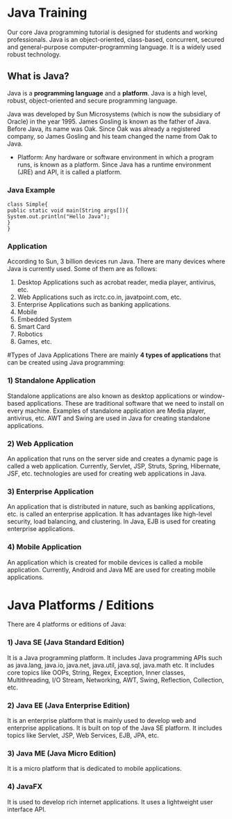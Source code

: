 # Java Training
Our core Java programming tutorial is designed for students and working professionals. Java is an object-oriented, class-based, concurrent, secured and general-purpose computer-programming language. It is a widely used robust technology.

## What is Java?
Java is a **programming language** and a **platform**. Java is a high level, robust, object-oriented and secure programming language.

Java was developed by Sun Microsystems (which is now the subsidiary of Oracle) in the year 1995. James Gosling is known as the father of Java. Before Java, its name was Oak. Since Oak was already a registered company, so James Gosling and his team changed the name from Oak to Java.

- Platform: Any hardware or software environment in which a program runs, is known as a platform. Since Java has a runtime environment (JRE) and API, it is called a platform.

### Java Example


```
class Simple{  
public static void main(String args[]){  
System.out.println("Hello Java");  
}  
}  
```

### Application
According to Sun, 3 billion devices run Java. There are many devices where Java is currently used. Some of them are as follows:

1) Desktop Applications such as acrobat reader, media player, antivirus, etc.
2) Web Applications such as irctc.co.in, javatpoint.com, etc.
3) Enterprise Applications such as banking applications.
4) Mobile
5) Embedded System
6) Smart Card
7) Robotics
8) Games, etc.

#Types of Java Applications
There are mainly **4 types of applications** that can be created using Java programming:

### 1) Standalone Application
   Standalone applications are also known as desktop applications or window-based applications. These are traditional software that we need to install on every machine. Examples of standalone application are Media player, antivirus, etc. AWT and Swing are used in Java for creating standalone applications.

### 2) Web Application
   An application that runs on the server side and creates a dynamic page is called a web application. Currently, Servlet, JSP, Struts, Spring, Hibernate, JSF, etc. technologies are used for creating web applications in Java.


### 3) Enterprise Application
   An application that is distributed in nature, such as banking applications, etc. is called an enterprise application. It has advantages like high-level security, load balancing, and clustering. In Java, EJB is used for creating enterprise applications.

### 4) Mobile Application
   An application which is created for mobile devices is called a mobile application. Currently, Android and Java ME are used for creating mobile applications.

# Java Platforms / Editions
There are 4 platforms or editions of Java:

### 1) Java SE (Java Standard Edition)
   It is a Java programming platform. It includes Java programming APIs such as java.lang, java.io, java.net, java.util, java.sql, java.math etc. It includes core topics like OOPs, String, Regex, Exception, Inner classes, Multithreading, I/O Stream, Networking, AWT, Swing, Reflection, Collection, etc.

### 2) Java EE (Java Enterprise Edition)
   It is an enterprise platform that is mainly used to develop web and enterprise applications. It is built on top of the Java SE platform. It includes topics like Servlet, JSP, Web Services, EJB, JPA, etc.

### 3) Java ME (Java Micro Edition)
   It is a micro platform that is dedicated to mobile applications.

### 4) JavaFX
   It is used to develop rich internet applications. It uses a lightweight user interface API.